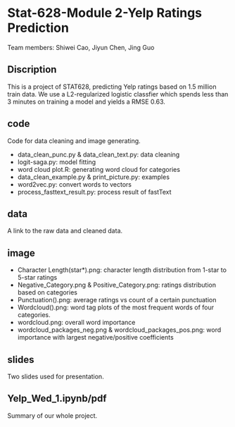 # Stat-628-Module 2-Yelp Ratings Prediction
Team members: Shiwei Cao, Jiyun Chen, Jing Guo

## Discription
This is a project of STAT628, predicting Yelp ratings based on 1.5 million train data. We use a L2-regularized logistic classfier which spends less than 3 minutes on training a model and yields a RMSE 0.63.

## code
Code for data cleaning and image generating.
 * data_clean_punc.py & data_clean_text.py: data cleaning
 * logit-saga.py: model fitting
 * word cloud plot.R: generating word cloud for categories
 * data_clean_example.py & print_picture.py: examples
 * word2vec.py: convert words to vectors
 * process_fasttext_result.py: process result of fastText

## data
A link to the raw data and cleaned data.

## image
 * Character Length(star*).png: character length distribution from 1-star to 5-star ratings
 * Negative_Category.png & Positive_Category.png: ratings distribution based on categories
 * Punctuation().png: average ratings vs count of a certain punctuation
 * Wordcloud().png: word tag plots of the most frequent words of four categories.
 * wordcloud.png: overall word importance
 * wordcloud_packages_neg.png & wordcloud_packages_pos.png: word importance with largest negative/positive coefficients

## slides
Two slides used for presentation.

## Yelp_Wed_1.ipynb/pdf
Summary of our whole project.

 
